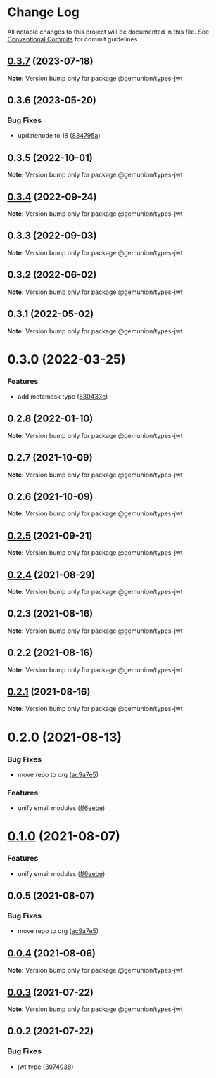 # Change Log

All notable changes to this project will be documented in this file.
See [Conventional Commits](https://conventionalcommits.org) for commit guidelines.

## [0.3.7](https://github.com/gemunion/common-packages/compare/@gemunion/types-jwt@0.3.6...@gemunion/types-jwt@0.3.7) (2023-07-18)

**Note:** Version bump only for package @gemunion/types-jwt





## 0.3.6 (2023-05-20)

### Bug Fixes

- updatenode to 18 ([834795a](https://github.com/gemunion/common-packages/commit/834795aca8d9c351fde907fbdb511f437c707f11))

## 0.3.5 (2022-10-01)

**Note:** Version bump only for package @gemunion/types-jwt

## [0.3.4](https://github.com/gemunion/common-packages/compare/@gemunion/types-jwt@0.3.3...@gemunion/types-jwt@0.3.4) (2022-09-24)

**Note:** Version bump only for package @gemunion/types-jwt

## 0.3.3 (2022-09-03)

**Note:** Version bump only for package @gemunion/types-jwt

## 0.3.2 (2022-06-02)

**Note:** Version bump only for package @gemunion/types-jwt

## 0.3.1 (2022-05-02)

**Note:** Version bump only for package @gemunion/types-jwt

# 0.3.0 (2022-03-25)

### Features

- add metamask type ([530433c](https://github.com/gemunion/common-packages/commit/530433ccb6a2b37f19549290662ba755f1cdde5b))

## 0.2.8 (2022-01-10)

**Note:** Version bump only for package @gemunion/types-jwt

## 0.2.7 (2021-10-09)

**Note:** Version bump only for package @gemunion/types-jwt

## 0.2.6 (2021-10-09)

**Note:** Version bump only for package @gemunion/types-jwt

## [0.2.5](https://github.com/gemunion/nestjs-packages/compare/@gemunion/types-jwt@0.2.4...@gemunion/types-jwt@0.2.5) (2021-09-21)

**Note:** Version bump only for package @gemunion/types-jwt

## [0.2.4](https://github.com/gemunion/nestjs-packages/compare/@gemunion/types-jwt@0.2.3...@gemunion/types-jwt@0.2.4) (2021-08-29)

**Note:** Version bump only for package @gemunion/types-jwt

## 0.2.3 (2021-08-16)

**Note:** Version bump only for package @gemunion/types-jwt

## 0.2.2 (2021-08-16)

**Note:** Version bump only for package @gemunion/types-jwt

## [0.2.1](https://github.com/gemunion/nestjs-packages/compare/@gemunion/types-jwt@0.2.0...@gemunion/types-jwt@0.2.1) (2021-08-16)

**Note:** Version bump only for package @gemunion/types-jwt

# 0.2.0 (2021-08-13)

### Bug Fixes

- move repo to org ([ac9a7e5](https://github.com/gemunion/nestjs-packages/commit/ac9a7e51e47bf69ef30b19abbc67274405c13200))

### Features

- unify email modules ([ff6eebe](https://github.com/gemunion/nestjs-packages/commit/ff6eebec500a2ab07077ac216879ec5af7c362e3))

# [0.1.0](https://github.com/gemunion/nestjs-packages/compare/@gemunion/types-jwt@0.0.5...@gemunion/types-jwt@0.1.0) (2021-08-07)

### Features

- unify email modules ([ff6eebe](https://github.com/gemunion/nestjs-packages/commit/ff6eebec500a2ab07077ac216879ec5af7c362e3))

## 0.0.5 (2021-08-07)

### Bug Fixes

- move repo to org ([ac9a7e5](https://github.com/gemunion/nestjs-packages/commit/ac9a7e51e47bf69ef30b19abbc67274405c13200))

## [0.0.4](https://github.com/gemunion/nestjs-packages/compare/@gemunion/types-jwt@0.0.3...@gemunion/types-jwt@0.0.4) (2021-08-06)

**Note:** Version bump only for package @gemunion/types-jwt

## [0.0.3](https://github.com/gemunion/nestjs-packages/compare/@gemunion/types-jwt@0.0.2...@gemunion/types-jwt@0.0.3) (2021-07-22)

**Note:** Version bump only for package @gemunion/types-jwt

## 0.0.2 (2021-07-22)

### Bug Fixes

- jwt type ([3074038](https://github.com/gemunion/nestjs-packages/commit/30740387dfb414ca89fd9f35489641e825271a0b))
